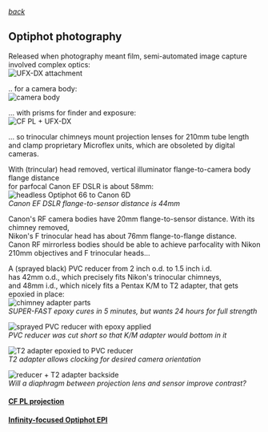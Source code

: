 *[back](./)*
## Optiphot photography  
Released when photography meant film,
semi-automated image capture involved complex optics:  
![UFX-DX attachment](UFX-DX.jpg)  

.. for a camera body:  
![camera body](FX-35DX.jpg)  

... with prisms for finder and exposure:  
![CF PL + UFX-DX](CF-PL.jpg)  

... so trinocular chimneys mount projection lenses for 210mm tube length  
and clamp proprietary Microflex units, which are obsoleted by digital cameras.  

With (trincular) head removed, vertical illuminator flange-to-camera body flange distance  
for parfocal Canon EF DSLR is about 58mm:  
![headless Optiphot 66 to Canon 6D](headless58mm.jpg)  
*Canon EF DSLR flange-to-sensor distance is 44mm*  

Canon's RF camera bodies have 20mm flange-to-sensor distance.  With its chimney removed,  
Nikon's F trinocular head has about 76mm flange-to-flange distance.  
Canon RF mirrorless bodies should be able to achieve parfocality
with Nikon 210mm objectives and F trinocular heads...  

A (sprayed black) PVC reducer from 2 inch o.d. to 1.5 inch i.d.  
has 42mm o.d., which precisely fits Nikon's trinocular chimneys,  
and 48mm i.d., which nicely fits a Pentax K/M to T2 adapter,
that gets epoxied in place:  
![chimney adapter parts](epoxy.jpg)  
*SUPER-FAST epoxy cures in 5 minutes, but wants 24 hours for full strength*  

![sprayed PVC reducer with epoxy applied](PVC.jpg)  
*PVC reducer was cut short so that K/M adapter would bottom in it*

![T2 adapter epoxied to PVC reducer](pentax.jpg)  
*T2 adapter allows clocking for desired camera orientation*  

![reducer + T2 adapter backside](bottom.jpg)  
*Will a diaphragm between projection lens and sensor improve contrast?*



#### [CF PL projection](CFPL2.5X)
#### [Infinity-focused Optiphot EPI](OptiphotInfinity)


